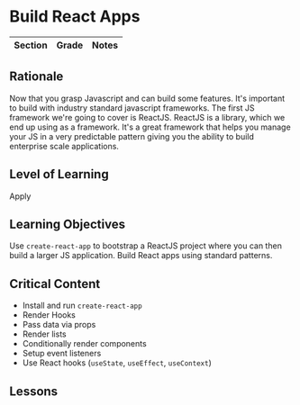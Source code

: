 # Build React Apps

| Section | Grade | Notes |
| --- | --- | --- |

## Rationale

Now that you grasp Javascript and can build some features. It's important to build with industry standard javascript frameworks. The first JS framework we're going to cover is ReactJS. ReactJS is a library, which we end up using as a framework. It's a great framework that helps you manage your JS in a very predictable pattern giving you the ability to build enterprise scale applications.

## Level of Learning

Apply

## Learning Objectives

Use `create-react-app` to bootstrap a ReactJS project where you can then build a larger JS application. Build React apps using standard patterns.

## Critical Content

- Install and run `create-react-app`
- Render Hooks
- Pass data via props
- Render lists
- Conditionally render components
- Setup event listeners
- Use React hooks (`useState`, `useEffect`, `useContext`)

## Lessons
